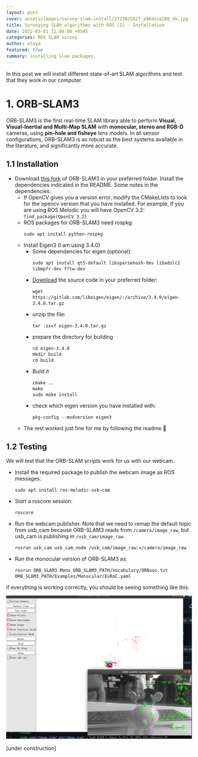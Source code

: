 ```yaml
---
layout: post
cover: assets/images/survey-slam-install/2723025827_a96dcce288_4k.jpg
title: Surveying SLAM algorithms with ROS (I) - Installation
date: 2022-03-01 12:00:00 +0545
categories: ROS SLAM survey
author: olaya
featured: true
summary: installing slam packages.
---
```


In this post we will install different state-of-art SLAM algorithms and test that they work in our computer.


# 1. ORB-SLAM3

ORB-SLAM3 is the first real-time SLAM library able to perform **Visual, Visual-Inertial and Multi-Map SLAM** with **monocular, stereo and RGB-D** cameras, using **pin-hole and fisheye** lens models. In all sensor configurations, ORB-SLAM3 is as robust as the best systems available in the literature, and significantly more accurate. 


## 1.1 Installation

- Download [this fork](https://github.com/olayasturias/ORB_SLAM3) of ORB-SLAM3 in your preferred folder. Install the dependencies indicated in the README. Some notes in the dependencies:
    - If OpenCV gives you a version error, modify the CMakeLists to look for the opencv version that you have installed. For example, if you are using ROS Melodic you will have OpenCV 3.2: `find_package(OpenCV 3.2)`
    - ROS packages for ORB-SLAM3 need rospkg: 
        ```
        sudo apt install python-rospkg
        ```
    - Install Eigen3 (I am using 3.4.0)
        - Some dependencies for eigen (optional):
            ```
            sudo apt install qt5-default libsparsehash-dev libadolc2 libmpfr-dev fftw-dev
            ```
        - [Download](https://gitlab.com/libeigen/eigen/-/releases/3.4.0) the source code in your preferred folder:
            ```
            wget https://gitlab.com/libeigen/eigen/-/archive/3.4.0/eigen-3.4.0.tar.gz
            ```
        - unzip the file:
            ```
            tar -zxvf eigen-3.4.0.tar.gz
            ```
        - prepare the directory for building
            ```
            cd eigen-3.4.0
            mkdir build
            cd build
            ```
        - Build it
            ```
            cmake ..
            make
            sudo make install
            ```
        - check which eigen version you have installed with: 
            ```
            pkg-config --modversion eigen3
            ```
    - The rest worked just fine for me by following the readme :hugs:


## 1.2 Testing

We will test that the ORB-SLAM scripts work for us with our webcam. 
- Install the required package to publish the webcam image as ROS messages:
    ```
    sudo apt install ros-melodic-usb-cam
    ```
- Start a roscore session:
    ```
    roscore
    ```
- Run the webcam publisher. Note that we need to remap the default topic from usb_cam because ORB-SLAM3 reads from `/camera/image_raw`, but usb_cam is publishing in `/usb_cam/image_raw`.
    ```
    rosrun usb_cam usb_cam_node /usb_cam/image_raw:=/camera/image_raw
    ```
- Run the monocular version of ORB-SLAM3 as:
    ```
    rosrun ORB_SLAM3 Mono ORB_SLAM3_PATH/Vocabulary/ORBvoc.txt ORB_SLAM3_PATH/Examples/Monocular/EuRoC.yaml
    ```

If everything is working correctly, you should be seeing something like this:

![](https://raw.githubusercontent.com/olayasturias/olayasturias.github.io/master/assets/images/survey-slam-install/orbrun.png)

<!---# 2. VINS-Mono

- First, install some ROS dependencies:
    ```
        sudo apt install ros-melodic-cv-bridge ros-melodic-tf ros-melodic-message-filters ros-melodic-image-transport
    ```
- Build VINS-Mono by running `catkin build vins`. If it gives you an error, try removing your build, devel and logs folders and rebuild it again.-->
[under construction]





